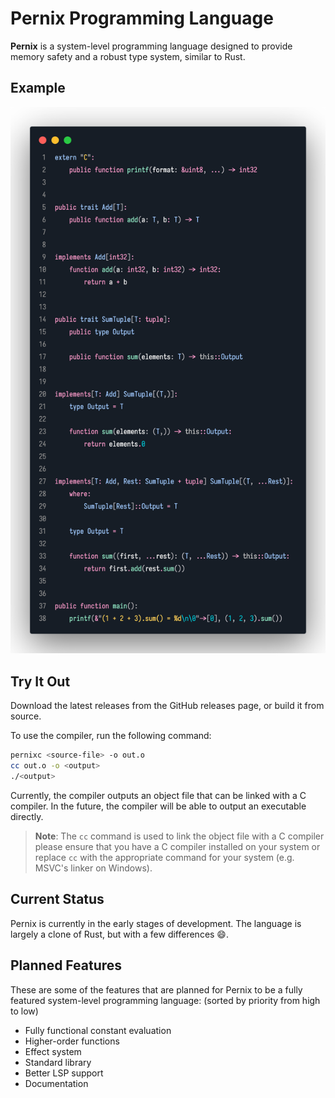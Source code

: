 # Pernix Programming Language

**Pernix** is a system-level programming language designed to provide memory
safety and a robust type system, similar to Rust.

## Example

![example](./docs/example.png)

## Try It Out

Download the latest releases from the GitHub releases page, or build it from
source.

To use the compiler, run the following command:

```bash
pernixc <source-file> -o out.o
cc out.o -o <output>
./<output>
```

Currently, the compiler outputs an object file that can be linked with a C
compiler. In the future, the compiler will be able to output an executable
directly.

> **Note**: The `cc` command is used to link the object file with a C compiler
> please ensure that you have a C compiler installed on your system or replace
> `cc` with the appropriate command for your system (e.g. MSVC's linker on
> Windows).

## Current Status

Pernix is currently in the early stages of development. The language is largely
a clone of Rust, but with a few differences 😄.

## Planned Features

These are some of the features that are planned for Pernix to be a fully
featured system-level programming language: (sorted by priority from high to
low)

-   Fully functional constant evaluation
-   Higher-order functions
-   Effect system
-   Standard library
-   Better LSP support
-   Documentation
